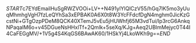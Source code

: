 $START$c7EYdEmailHuSgRWZVOOi+LV++N491ylYlQlCzV55/hGq7lK5mo3yUuqMhmhgVgH7fzLeQYhSa3xEPBAK0A6X0t8W3YcFFdcfDgN4mghm0JicKzGcstNi+GTgOzpPDeM8QCK40XTemJ5vEu5jHUWhfj65M3vdTui/Ip3rcG6AnkqNPaqaIM6o+v45DGueNsHHxlTf+2Qmlk+5seXq/KJg+Aeq2UBlmMejyc0T44I4CaFEGgMV/+1V5g4S4KqGS6BAwAK60/1HSkYj4LkoWKh9g==$END$